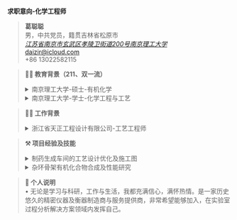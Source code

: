 **求职意向-化学工程师**
>**葛聪聪**\
>男，中共党员，籍贯吉林省松原市<br>[*江苏省南京市玄武区孝陵卫街道200号南京理工大学*](https://maps.apple.com/?address=No.200,%20Xiaolingwei%20Street,%20Xuanwu,%20Nanjing,%20Jiangsu%20China&auid=1117162244842439&ll=32.028910,118.855629&lsp=57879&q=Nanjing%20University%20of%20Science%20and%20Technology&_ext=CjcKBAgDEAgKBAgEEAQKBAgFEAMKBAgGEBkKBAgbEAMKBAhSEAYKBAhVEAoKBAhZEAEKBQikARABEiQpmeTBXNEBQEAxg+m6kLq1XUA5phimcL4FQEBBvwP95ee3XUA%3D&t=m) <br>daizir@icloud.com <br>+86 13022582115

>**👨‍🎓 教育背景（211、双一流）**
><details> <summary>南京理工大学-硕士-有机化学</summary>• 2020-2023：研究有机化合物的合成及性能。在校与同学老师和睦相处，认真完成科研任务，以专业第一名获得学业一等奖学金，专利一篇（在审），第一作者SCI文章一篇（在审）。在实验室负责管理高效液相色谱仪。在校期间担任院研究生会副主席、主席，获得优秀研究生干部称号。</details>
><details> <summary>南京理工大学-学士-化学工程与工艺</summary>• 2013-2017：在校与同学老师和睦相处，认真学习与工作，顺利申请校级科研项目资金并负责完成目标催化剂的生产工艺优化。</details>

>**👨‍🏭 工作背景**
><details> <summary>浙江省天正工程设计有限公司-工艺工程师</summary>• 2017-2020：以完成整个生产车间的交付为目标，与其他各专业协同，根据国家标准规范完成工程项目的工艺设计及优化，管道设备布置及施工图等。</details>

> **⚒ 项目经验及技能**
><details> <summary>制药生成车间的工艺设计优化及施工图</summary>   • 对影响整个生产工艺效率的因素进行分析，主要涉及相关模拟仿真软件如Aspen等。<br>  • 实施小试、中试，实践生产工艺并进行规模化生产。<br>  • 生产车间的布置，主要依据国家关于工程项目的相关标准，完成施工图及相关文件材料的编纂。工程制图如AutoCAD，CADworks等。</details>
><details> <summary>杂环骨架有机化合物合成及性能研究</summary>  • 对相关研究进行调研，确定研究对象，主要是相关数据库的检索及筛选。<br>  • 目标化合物合成、分离、提纯、检测（HPLC、 GC）、优化，主要是实施实验计划，并对实验结果分析及总结。<br>  • 结构分析及性能测试，主要相关波谱解析如IR、NMR、XRD等，性能测试包括密度、热性能、BAM感度等。</details>

> **💬 个人说明** <br>
• 无论是学习与科研，工作与生活，我都充满信心，满怀热情。是一家历史悠久的精密仪器及衡器制造商与服务提供商，非常希望能够加入，在实验室过程分析解决方案领域内发挥自己。


